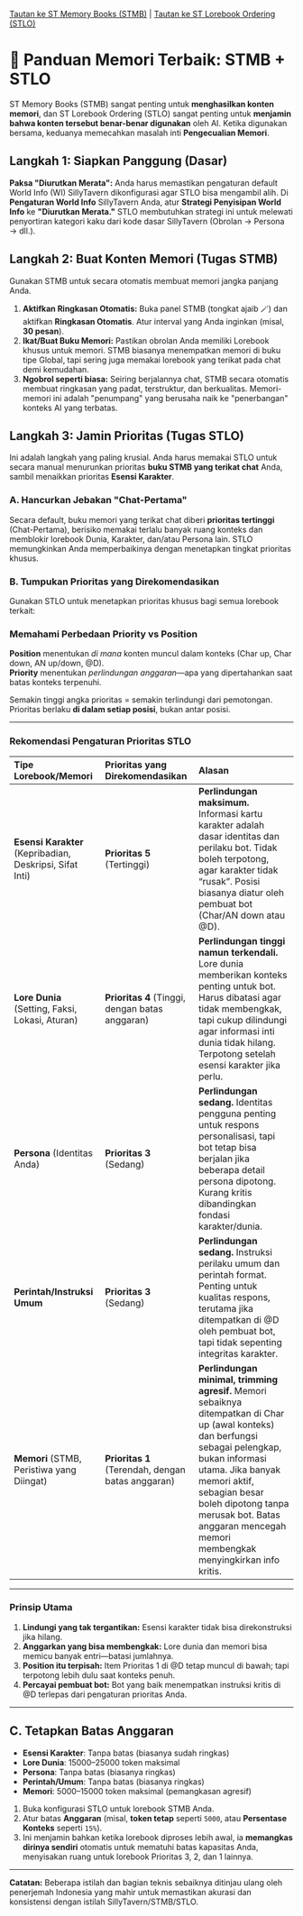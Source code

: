 [Tautan ke ST Memory Books (STMB)](https://github.com/aikohanasaki/SillyTavern-MemoryBooks) | [Tautan ke ST Lorebook Ordering (STLO)](https://github.com/aikohanasaki/SillyTavern-LorebookOrdering)

# 🧠 Panduan Memori Terbaik: STMB + STLO

ST Memory Books (STMB) sangat penting untuk **menghasilkan konten memori**, dan ST Lorebook Ordering (STLO) sangat penting untuk **menjamin bahwa konten tersebut benar-benar digunakan** oleh AI. Ketika digunakan bersama, keduanya memecahkan masalah inti **Pengecualian Memori**.

## Langkah 1: Siapkan Panggung (Dasar)

**Paksa "Diurutkan Merata":** Anda harus memastikan pengaturan default World Info (WI) SillyTavern dikonfigurasi agar STLO bisa mengambil alih. Di **Pengaturan World Info** SillyTavern Anda, atur **Strategi Penyisipan World Info** ke **"Diurutkan Merata."** STLO membutuhkan strategi ini untuk melewati penyortiran kategori kaku dari kode dasar SillyTavern (Obrolan $\rightarrow$ Persona $\rightarrow$ dll.).

## Langkah 2: Buat Konten Memori (Tugas STMB)

Gunakan STMB untuk secara otomatis membuat memori jangka panjang Anda.

1.  **Aktifkan Ringkasan Otomatis:** Buka panel STMB (tongkat ajaib 🪄) dan aktifkan **Ringkasan Otomatis**. Atur interval yang Anda inginkan (misal, **30 pesan**).
2.  **Ikat/Buat Buku Memori:** Pastikan obrolan Anda memiliki Lorebook khusus untuk memori. STMB biasanya menempatkan memori di buku tipe Global, tapi sering juga memakai lorebook yang terikat pada chat demi kemudahan.
3.  **Ngobrol seperti biasa:** Seiring berjalannya chat, STMB secara otomatis membuat ringkasan yang padat, terstruktur, dan berkualitas. Memori-memori ini adalah "penumpang" yang berusaha naik ke "penerbangan" konteks AI yang terbatas.

## Langkah 3: Jamin Prioritas (Tugas STLO)

Ini adalah langkah yang paling krusial. Anda harus memakai STLO untuk secara manual menurunkan prioritas **buku STMB yang terikat chat** Anda, sambil menaikkan prioritas **Esensi Karakter**.

### A. Hancurkan Jebakan "Chat-Pertama"
Secara default, buku memori yang terikat chat diberi **prioritas tertinggi** (Chat-Pertama), berisiko memakai terlalu banyak ruang konteks dan memblokir lorebook Dunia, Karakter, dan/atau Persona lain. STLO memungkinkan Anda memperbaikinya dengan menetapkan tingkat prioritas khusus.

### B. Tumpukan Prioritas yang Direkomendasikan

Gunakan STLO untuk menetapkan prioritas khusus bagi semua lorebook terkait:

### Memahami Perbedaan Priority vs Position

**Position** menentukan *di mana* konten muncul dalam konteks (Char up, Char down, AN up/down, @D).  
**Priority** menentukan *perlindungan anggaran*—apa yang dipertahankan saat batas konteks terpenuhi.

Semakin tinggi angka prioritas = semakin terlindungi dari pemotongan. Prioritas berlaku **di dalam setiap posisi**, bukan antar posisi.

---

### Rekomendasi Pengaturan Prioritas STLO

| Tipe Lorebook/Memori | Prioritas yang Direkomendasikan | Alasan |
|:---------------------|:---------------------|:--------------|
| **Esensi Karakter** (Kepribadian, Deskripsi, Sifat Inti) | **Prioritas 5** (Tertinggi) | **Perlindungan maksimum.** Informasi kartu karakter adalah dasar identitas dan perilaku bot. Tidak boleh terpotong, agar karakter tidak “rusak”. Posisi biasanya diatur oleh pembuat bot (Char/AN down atau @D). |
| **Lore Dunia** (Setting, Faksi, Lokasi, Aturan) | **Prioritas 4** (Tinggi, dengan batas anggaran) | **Perlindungan tinggi namun terkendali.** Lore dunia memberikan konteks penting untuk bot. Harus dibatasi agar tidak membengkak, tapi cukup dilindungi agar informasi inti dunia tidak hilang. Terpotong setelah esensi karakter jika perlu. |
| **Persona** (Identitas Anda) | **Prioritas 3** (Sedang) | **Perlindungan sedang.** Identitas pengguna penting untuk respons personalisasi, tapi bot tetap bisa berjalan jika beberapa detail persona dipotong. Kurang kritis dibandingkan fondasi karakter/dunia. |
| **Perintah/Instruksi Umum** | **Prioritas 3** (Sedang) | **Perlindungan sedang.** Instruksi perilaku umum dan perintah format. Penting untuk kualitas respons, terutama jika ditempatkan di @D oleh pembuat bot, tapi tidak sepenting integritas karakter. |
| **Memori** (STMB, Peristiwa yang Diingat) | **Prioritas 1** (Terendah, dengan batas anggaran) | **Perlindungan minimal, trimming agresif.** Memori sebaiknya ditempatkan di Char up (awal konteks) dan berfungsi sebagai pelengkap, bukan informasi utama. Jika banyak memori aktif, sebagian besar boleh dipotong tanpa merusak bot. Batas anggaran mencegah memori membengkak menyingkirkan info kritis. |

---

### Prinsip Utama

1. **Lindungi yang tak tergantikan:** Esensi karakter tidak bisa direkonstruksi jika hilang.
2. **Anggarkan yang bisa membengkak:** Lore dunia dan memori bisa memicu banyak entri—batasi jumlahnya.
3. **Position itu terpisah:** Item Prioritas 1 di @D tetap muncul di bawah; tapi terpotong lebih dulu saat konteks penuh.
4. **Percayai pembuat bot:** Bot yang baik menempatkan instruksi kritis di @D terlepas dari pengaturan prioritas Anda.

---

## C. Tetapkan Batas Anggaran

- **Esensi Karakter**: Tanpa batas (biasanya sudah ringkas)
- **Lore Dunia**: 15000–25000 token maksimal
- **Persona**: Tanpa batas (biasanya ringkas)
- **Perintah/Umum**: Tanpa batas (biasanya ringkas)
- **Memori**: 5000–15000 token maksimal (pemangkasan agresif)

1.  Buka konfigurasi STLO untuk lorebook STMB Anda.
2.  Atur batas **Anggaran** (misal, **token tetap** seperti `5000`, atau **Persentase Konteks** seperti `15%`).
3.  Ini menjamin bahkan ketika lorebook diproses lebih awal, ia **memangkas dirinya sendiri** otomatis untuk mematuhi batas kapasitas Anda, menyisakan ruang untuk lorebook Prioritas 3, 2, dan 1 lainnya.

---

**Catatan:** Beberapa istilah dan bagian teknis sebaiknya ditinjau ulang oleh penerjemah Indonesia yang mahir untuk memastikan akurasi dan konsistensi dengan istilah SillyTavern/STMB/STLO.
